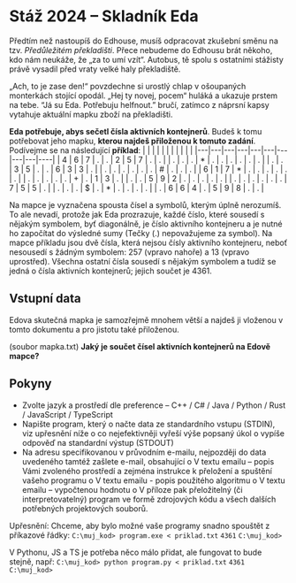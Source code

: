 
# Stáž 2024 – Skladník Eda
Předtím než nastoupíš do Edhouse, musíš odpracovat zkušební směnu na tzv. *Předůležitém překladišti*. Přece nebudeme do Edhousu brát někoho, kdo nám neukáže, že „za to umí vzít“. Autobus, tě spolu s ostatními stážisty právě vysadil před vraty velké haly překladiště.

„Ach, to je zase den!“ povzdechne si urostlý chlap v ošoupaných monterkách stojící opodál. „Hej ty novej, pocem“ huláká a ukazuje prstem na tebe. “Já su Eda. Potřebuju helfnout.” bručí, zatímco z náprsní kapsy vytahuje aktuální mapku zboží na překladišti.

**Eda potřebuje, abys sečetl čísla aktivních kontejnerů**. Budeš k tomu potřebovat jeho mapku, **kterou najdeš přiloženou k tomuto zadání**. Podívejme se na následující **příklad**:
|   |   |   |   |   |   |   |   |   |    |
|---|---|---|---|---|---|---|---|---|----|
| 4 | 6 | 7 | . | . | 2 | 5 | 7 | . | .  |
| . | . | . | * | . | . | . | . | . | .  |
| . | . | 3 | 5 | . | . | 6 | 3 | 3 | .  |
| . | . | . | . | . | . | # | . | . | .  |
| 6 | 1 | 7 | * | . | . | . | . | . | .  |
| . | . | . | . | . | + | . | 1 | 3 | .  |
| . | . | 5 | 9 | 2 | . | . | . | . | .  |
| . | . | . | . | . | . | 7 | 5 | 5 | .  |
| . | . | . | $ | . | * | . | . | . | .  |
| . | 6 | 6 | 4 | . | 5 | 9 | 8 | . | .  |

Na mapce je vyznačena spousta čísel a symbolů, kterým úplně nerozumíš. To ale nevadí, protože jak Eda prozrazuje, každé číslo, které sousedí s nějakým symbolem, byť diagonálně, je číslo aktivního kontejneru a je nutné ho započítat do výsledné sumy (Tečky (.) nepovažujeme za symbol). Na mapce příkladu jsou dvě čísla, která nejsou čísly aktivního kontejneru, neboť nesousedí s žádným symbolem: 257 (vpravo nahoře) a 13 (vpravo uprostřed). Všechna ostatní čísla sousedí s nějakým symbolem a tudíž se jedná o čísla aktivních kontejnerů; jejich součet je 4361.

## Vstupní data
Edova skutečná mapka je samozřejmě mnohem větší a najdeš ji vloženou v tomto dokumentu a pro jistotu také přiloženou.

(soubor mapka.txt)
**Jaký je součet čísel aktivních kontejnerů na Edově mapce?**

## Pokyny
- Zvolte jazyk a prostředí dle preference – C++ / C# / Java / Python / Rust / JavaScript / TypeScript
- Napište program, který
o načte data ze standardního vstupu (STDIN), viz upřesnění níže
o co nejefektivněji vyřeší výše popsaný úkol
o vypíše odpověď na standardní výstup (STDOUT)
- Na adresu specifikovanou v průvodním e-mailu, nejpozději do data uvedeného tamtéž zašlete e-mail,
obsahující
o V textu emailu – popis Vámi zvoleného prostředí a zejména instrukce k přeložení a spuštění
vašeho programu
o V textu emailu - popis použitého algoritmu
o V textu emailu – vypočtenou hodnotu
o V příloze pak přeložitelný (či interpretovatelný) program ve formě zdrojových kódu a všech
dalších potřebných projektových souborů.

Upřesnění: Chceme, aby bylo možné vaše programy snadno spouštět z příkazové řádky:
`C:\muj_kod> program.exe < priklad.txt`
`4361`
`C:\muj_kod>`

V Pythonu, JS a TS je potřeba něco málo přidat, ale fungovat to bude stejně, např:
`C:\muj_kod> python program.py < priklad.txt`
`4361`
`C:\muj_kod>`
